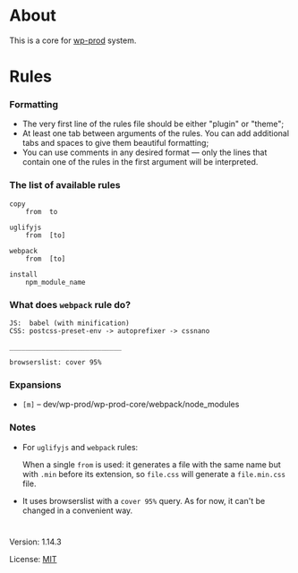 # About

This is a core for [wp-prod](https://github.com/vladlu/wp-prod/) system. 

# Rules

### Formatting

- The very first line of the rules file should be either "plugin" or "theme";
- At least one tab between arguments of the rules. You can add additional tabs and spaces to give them beautiful formatting;
- You can use comments in any desired format — only the lines that contain one of the rules in the first argument will be interpreted.

### The list of available rules

    copy
        from  to

    uglifyjs
        from  [to]

    webpack
        from  [to]

    install
        npm_module_name

### What does `webpack` rule do?
 
    JS:  babel (with minification)
    CSS: postcss-preset-env -> autoprefixer -> cssnano
    
    ____________________________
    
    browserslist: cover 95%

### Expansions

* `[m]` – dev/wp-prod/wp-prod-core/webpack/node_modules

### Notes

  - For `uglifyjs` and `webpack` rules:   

    When a single `from` is used: it generates a file 
    with the same name but with `.min` before its extension,
    so `file.css` will generate a `file.min.css` file.
    
  - It uses browserslist with a `cover 95%` query. As for now, it can't
    be changed in a convenient way.

#

Version: 1.14.3

License: [MIT](https://github.com/vladlu/wp-prod-core/blob/master/LICENSE)
